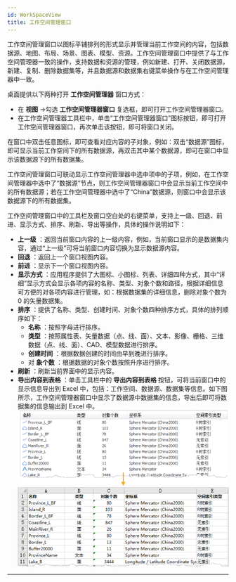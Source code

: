 ```yaml
---
id: WorkSpaceView
title: 工作空间管理窗口
---
```

工作空间管理窗口以图标平铺排列的形式显示并管理当前工作空间的内容，包括数据源、地图、布局、场景、图表、模型、资源。工作空间管理窗口中提供了与工作空间管理器一致的操作，支持数据和资源的管理，例如新建、打开、关闭数据源，新建、复制、删除数据集等，并且数据源和数据集右键菜单操作与在工作空间管理器中一致。

桌面提供以下两种打开 **工作空间管理器** 窗口方式：

  * 在 **视图** ->勾选 **工作空间管理器窗口** 复选框，即可打开工作空间管理器窗口。
  * 在工作空间管理器工具栏中，单击“工作空间管理器窗口”图标按钮，即可打开工作空间管理器窗口，再次单击该按钮，即可将窗口关闭。

在窗口中双击任意图标，即可查看对应内容的子对象，例如：双击“数据源”图标，即可显示当前工作空间下的所有数据源，再双击其中某个数据源，即可在窗口中显示该数据源下的所有数据集。

工作空间管理窗口可联动显示工作空间管理器中选中项中的子项，例如，在工作空间管理器中选中了“数据源”节点，则工作空间管理器窗口中会显示当前工作空间中的所有数据源；若在工作空间管理器中选中了“China”数据源，则窗口中会显示该数据源下的所有数据集。

工作空间管理窗口中的工具栏及窗口空白处的右键菜单，支持上一级、回退、前进、显示方式、排序、刷新、导出等操作，具体的操作说明如下：

  * **上一级** ：返回当前窗口内容的上一级内容，例如，当前窗口显示的是数据集内容，通过“上一级”可将当前窗口内容切换为显示数据源内容。
  * **回退** ：返回上一个窗口视图内容。
  * **前进** ：显示下一个窗口视图内容。
  * **显示方式** ：应用程序提供了大图标、小图标、列表、详细四种方式，其中“详细”显示方式会显示各项内容的名称、类型、对象个数和路径，根据详细信息可方便的对各项内容进行管理，如：根据数据集的详细信息，删除对象个数为 0 的矢量数据集。
  * **排序** ：提供了名称、类型、创建时间、对象个数四种排序方式，具体的排列顺序如下： 
    * **名称** ：按照字母进行排序。
    * **类型** ：按照属性表、矢量数据（点、线、面）、文本、影像、栅格、三维数据（点、线、面）、CAD、模型数据进行排序。
    * **创建时间** ：根据数据创建的时间由早到晚进行排序。
    * 对 **象个数** ：根据数据的对象个数按照升序进行排序。
  * **刷新** ：刷新当前界面中的显示内容。
  * **导出内容到表格** ：单击工具栏中的 **导出内容到表格** 按钮，可将当前窗口中的显示信息导出到 Excel 中，包括：工作空间、数据源、数据集等信息。如下图所示，工作空间管理器窗口中显示了数据源中数据集的信息，导出后即可将数据集的信息输出到 Excel 中。   
   ![](img/ExportExcel.png)  
---  


